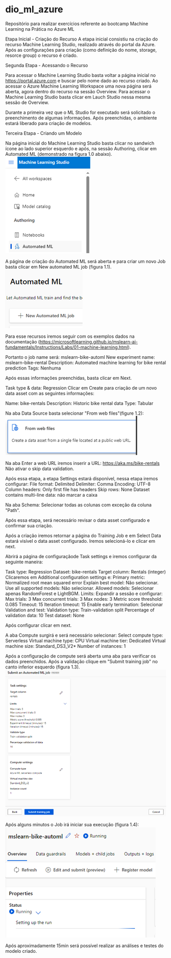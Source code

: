 # dio_ml_azure
Repositório para realizar exercícios referente ao bootcamp Machine Learning na Prática no Azure ML

Etapa Inicial - Criação do Recurso
A etapa inicial consistiu na criação do recurso Machine Learning Studio, realizado através do portal da Azure. Após as configurações para criação (como definição do nome, storage, resorce group) o recurso é criado.

Segunda Etapa - Acessando o Recurso

Para acessar o Machine Learning Studio basta voltar a página inicial no https://portal.azure.com e buscar pelo nome dado ao recurso criado. Ao acessar o Azure Machine Learning Workspace uma nova página será aberta, agora dentro do recurso na sessão Overview. 
Para acessar o Machine Learning Studio basta clicar em Lauch Studio nessa mesma sessão de Overview.

Durante a primeira vez que o ML Studio for executado será solicitado o preenchimento de algumas informações. Após preenchidas, o ambiente estará liberado para criação de modelos.

Terceira Etapa - Criando um Modelo

Na página inicial do Machine Learning Studio basta clicar no sandwich ícone ao lado superior esquerdo e após, na sessão Authoring, clicar em Automated ML (demonstrado na figura 1.0 abaixo).
![1.0](image.png)

A página de criação do Automated ML será aberta e para criar um novo Job basta clicar em New automated ML job (figura 1.1).
![1.1](image-1.png)

Para esse recursos iremos seguir com os exemplos dados na documentação (https://microsoftlearning.github.io/mslearn-ai-fundamentals/Instructions/Labs/01-machine-learning.html).

Portanto o job name será: mslearn-bike-automl
New experiment name: mslearn-bike-rental
Description: Automated machine learning for bike rental prediction
Tags: Nenhuma

Após essas informações preenchidas, basta clicar em Next.

Task type & data: Regression
Clicar em Create para criação de um novo data asset com as seguintes informações:

Name: bike-rentals
Description: Historic bike rental data
Type: Tabular

Na aba Data Source basta selecionar "From web files"(figure 1.2):
![1.2](image-2.png)

Na aba Enter a web URL iremos inserir a URL: https://aka.ms/bike-rentals 
Não ativar o skip data validation.

Após essa etapa, a etapa Settings estará disponível, nessa etapa iremos configurar:
File format: Delimited
Delimiter: Comma
Encoding: UTF-8
Column headers: Only first file has headers
Skip rows: None
Dataset contains multi-line data: não marcar a caixa

Na aba Schema:
Selecionar todas as colunas com exceção da coluna "Path".

Após essa etapa, será necessário revisar o data asset configurado e confirmar sua criação.

Após a criação iremos retornar a página do Training Job e em Select Data estará visível o data asset configurado. Iremos selecioná-lo e clicar em next. 

Abrirá a página de configuraçãode Task settings e iremos configurar da seguinte maneira:

Task type: Regression
Dataset: bike-rentals
Target column: Rentals (integer)
Clicaremos em Additional configuration settings e:
    Primary metric: Normalized root mean squared error
    Explain best model: Não selecionar.
    Use all supported models: Não selecionar.
    Allowed models: Selecionar apenas RandomForest e LightBGM.
Limits: Expandir a sessão e configurar:
    Max trials: 3
    Max concurrent trials: 3
    Max nodes: 3
    Metric score threshold: 0.085
    Timeout: 15
    Iteration timeout: 15
    Enable early termination: Selecionar
Validation and test:
    Validation type: Train-validation split
    Percentage of validation data: 10
    Test dataset: None

Após configurar clicar em next.

A aba Compute surgirá e será necessário selecionar:
Select compute type: Serverless
Virtual machine type: CPU
Virtual machine tier: Dedicated
Virtual machine size: Standard_DS3_V2*
Number of instances: 1

Após a configuração de compute será aberta uma aba para verificar os dados preenchidos. Após a validação clique em "Submit training job" no canto inferior esquerdo (figura 1.3).
![1.3](image-3.png)

Após alguns minutos o Job irá iniciar sua execução (figura 1.4):
![1.4](image-4.png)

Após aproximadamente 15min será possível realizar as análises e testes do modelo criado.